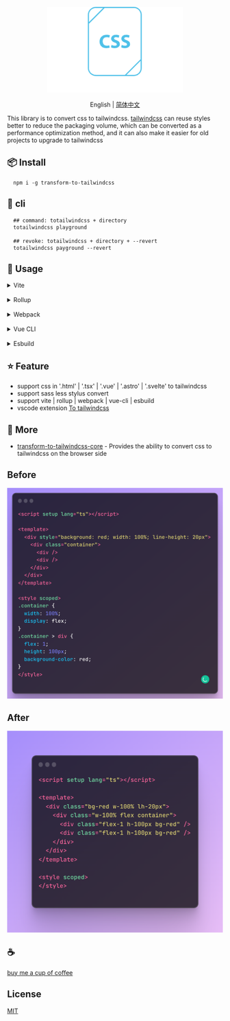 <p align="center">
<img height="200" src="./assets/kv.png" alt="to tailwindcss">
</p>
<p align="center"> English | <a href="./README_zh.md">简体中文</a></p>

This library is to convert css to tailwindcss. [tailwindcss](https://tailwindcss.com/) can reuse styles better to reduce the packaging volume, which can be converted as a performance optimization method, and it can also make it easier for old projects to upgrade to tailwindcss

## 📦 Install

```
  npm i -g transform-to-tailwindcss
```

## 🦄 cli

```
  ## command: totailwindcss + directory
  totailwindcss playground

  ## revoke: totailwindcss + directory + --revert
  totailwindcss payground --revert
```

## 🌈 Usage

<details>
<summary>Vite</summary>

```ts
// vite.config.ts
import { vitePluginTransformTotailwindcss } from 'transform-to-tailwindcss'
export default defineConfig({
  plugins: [vitePluginTransformTotailwindcss(/* options */)],
})
```

</details>
<br>
<details>
<summary>Rollup</summary>

```ts
// rollup.config.js
import { resolve } from 'path'
import { rollupTransformTotailwindcss } from 'transform-to-tailwindcss'
export default {
  plugins: [rollupTransformTotailwindcss(/* options */)],
}
```

</details>
<br>
<details>
<summary>Webpack</summary>

```ts
// webpack.config.js
module.exports = {
  /* ... */
  plugins: [
    require('transform-to-tailwindcss').webpackTransformTotailwindcss({
      /* options */
    }),
  ],
}
```

</details>
<br>
<details>
<summary>Vue CLI</summary>

```ts
// vue.config.js
module.exports = {
  configureWebpack: {
    plugins: [
      require('transform-to-tailwindcss').webpackTransformTotailwindcss({
        /* options */
      }),
    ],
  },
}
```

</details>
<br>
<details>
<summary>Esbuild</summary>

```ts
// esbuild.config.js
import { build } from 'esbuild'
import { esbuildTransformTotailwindcss } from 'transform-to-tailwindcss'

build({
  plugins: [esbuildTransformTotailwindcss(/* options */)],
})
```

</details>

## ⭐ Feature

- support css in '.html' | '.tsx' | '.vue' | '.astro' | '.svelte' to tailwindcss
- support sass less stylus convert
- support vite | rollup | webpack | vue-cli | esbuild
- vscode extension [To tailwindcss](https://github.com/Simon-He95/totailwindcss)

## 🚁 More

- [transform-to-tailwindcss-core](https://github.com/Simon-He95/transform-to-tailwindcss-core) - Provides the ability to convert css to tailwindcss on the browser side

## Before

![before](/assets/before.png)

## After

![after](/assets/after.png)

## :coffee:

[buy me a cup of coffee](https://github.com/Simon-He95/sponsor)

## License

[MIT](./license)
